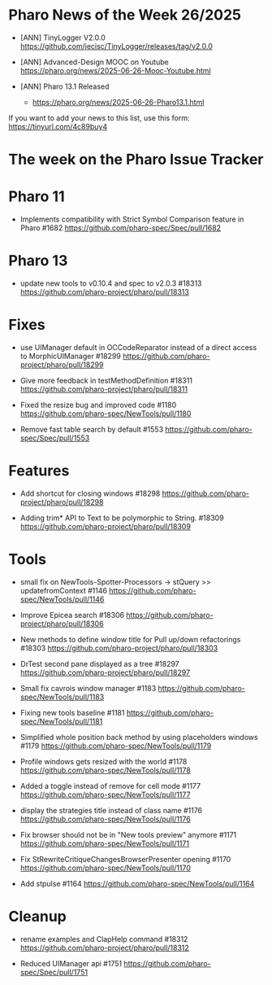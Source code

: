 # Pharo News of the Week 26/2025


- [ANN] TinyLogger V2.0.0 
	https://github.com/jecisc/TinyLogger/releases/tag/v2.0.0

- [ANN] Advanced-Design MOOC on Youtube 
	https://pharo.org/news/2025-06-26-Mooc-Youtube.html

- [ANN] Pharo 13.1 Released
	- https://pharo.org/news/2025-06-26-Pharo13.1.html


If you want to add your news to this list, use this form: https://tinyurl.com/4c89buy4


# The week on the Pharo Issue Tracker


# Pharo 11

- Implements compatibility with Strict Symbol Comparison feature in Pharo #1682
	https://github.com/pharo-spec/Spec/pull/1682

# Pharo 13

- update new tools to v0.10.4 and spec to v2.0.3 #18313
	https://github.com/pharo-project/pharo/pull/18313
	
# Fixes

- use UIManager default in OCCodeReparator instead of a direct access to MorphicUIManager #18299
	https://github.com/pharo-project/pharo/pull/18299
	
- Give more feedback in testMethodDefinition #18311
	https://github.com/pharo-project/pharo/pull/18311
	
- Fixed the resize bug and improved code #1180
	https://github.com/pharo-spec/NewTools/pull/1180
	
- Remove fast table search by default #1553
	https://github.com/pharo-spec/Spec/pull/1553

# Features

- Add shortcut for closing windows #18298
	https://github.com/pharo-project/pharo/pull/18298
	
- Adding trim* API to Text to be polymorphic to String. #18309
	https://github.com/pharo-project/pharo/pull/18309

# Tools

- small fix on NewTools-Spotter-Processors -> stQuery >> updatefromContext #1146
	https://github.com/pharo-spec/NewTools/pull/1146

- Improve Epicea search #18306
	https://github.com/pharo-project/pharo/pull/18306

- New methods to define window title for Pull up/down refactorings #18303
	https://github.com/pharo-project/pharo/pull/18303

- DrTest second pane displayed as a tree #18297
	https://github.com/pharo-project/pharo/pull/18297
	
- Small fix cavrois window manager #1183
	https://github.com/pharo-spec/NewTools/pull/1183
	
- Fixing new tools baseline #1181
	https://github.com/pharo-spec/NewTools/pull/1181
	
- Simplified whole position back method by using placeholders windows #1179
	https://github.com/pharo-spec/NewTools/pull/1179
	
- Profile windows gets resized with the world #1178
	https://github.com/pharo-spec/NewTools/pull/1178
	
- Added a toggle instead of remove for cell mode #1177
	https://github.com/pharo-spec/NewTools/pull/1177
	
- display the strategies title instead of class name #1176
	https://github.com/pharo-spec/NewTools/pull/1176

- Fix browser should not be in "New tools preview" anymore #1171
	https://github.com/pharo-spec/NewTools/pull/1171
	
- Fix StRewriteCritiqueChangesBrowserPresenter opening #1170
	https://github.com/pharo-spec/NewTools/pull/1170
	
- Add stpulse #1164
	https://github.com/pharo-spec/NewTools/pull/1164
	

# Cleanup

- rename examples and ClapHelp command #18312
	https://github.com/pharo-project/pharo/pull/18312
	
- Reduced UIManager api #1751
	https://github.com/pharo-spec/Spec/pull/1751
